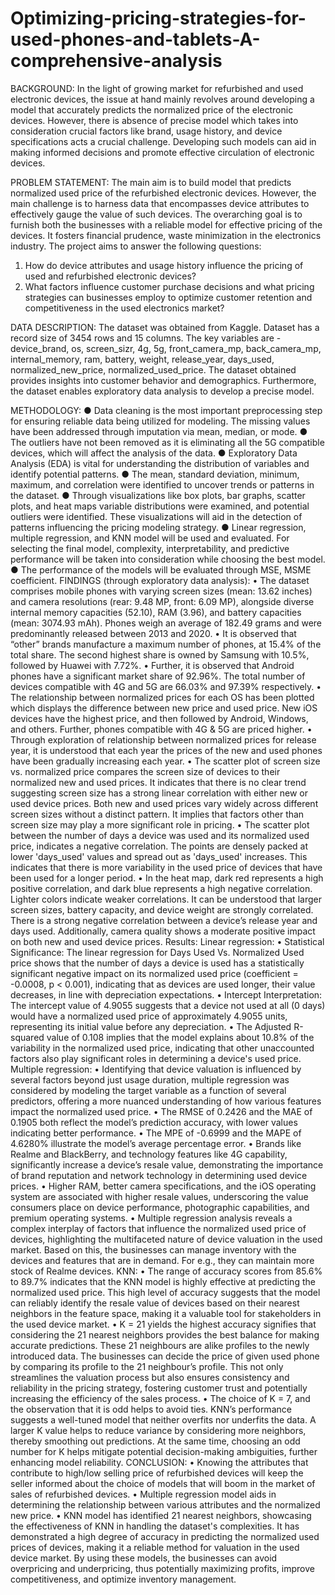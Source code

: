 # Optimizing-pricing-strategies-for-used-phones-and-tablets-A-comprehensive-analysis

BACKGROUND:
In the light of growing market for refurbished and used electronic devices, the issue at hand mainly revolves around developing a model that accurately predicts the normalized price of the electronic devices. However, there is absence of precise model which takes into consideration crucial factors like brand, usage history, and device specifications acts a crucial challenge. Developing such models can aid in making informed decisions and promote effective circulation of electronic devices.

PROBLEM STATEMENT:
The main aim is to build model that predicts normalized used price of the refurbished electronic devices. However, the main challenge is to harness data that encompasses device attributes to effectively gauge the value of such devices. The overarching goal is to furnish both the businesses with a reliable model for effective pricing of the devices. It fosters financial prudence, waste minimization in the electronics industry. The project aims to answer the following questions:
1.	How do device attributes and usage history influence the pricing of used and refurbished electronic devices?
2.	What factors influence customer purchase decisions and what pricing strategies can businesses employ to optimize customer retention and competitiveness in the used electronics market?

DATA DESCRIPTION:
The dataset was obtained from Kaggle. Dataset has a record size of 3454 rows and 15 columns. The key variables are - device_brand, os, screen_sizr, 4g, 5g, front_camera_mp, back_camera_mp, internal_memory, ram, battery, weight, release_year, days_used, normalized_new_price, normalized_used_price. The dataset obtained provides insights into customer behavior and demographics. Furthermore, the dataset enables exploratory data analysis to develop a precise model.

METHODOLOGY:
●	Data cleaning is the most important preprocessing step for ensuring reliable data being utilized for modeling. The missing values have been addressed through imputation via mean, median, or mode. 
●	The outliers have not been removed as it is eliminating all the 5G compatible devices, which will affect the analysis of the data.
●	Exploratory Data Analysis (EDA) is vital for understanding the distribution of variables and identify potential patterns. 
●	The mean, standard deviation, minimum, maximum, and correlation were identified to uncover trends or patterns in the dataset.
●	Through visualizations like box plots, bar graphs, scatter plots, and heat maps variable distributions were examined, and potential outliers were identified. These visualizations will aid in the detection of patterns influencing the pricing modeling strategy.
●	Linear regression, multiple regression, and KNN model will be used and evaluated. For selecting the final model, complexity, interpretability, and predictive performance will be taken into consideration while choosing the best model. 
●	The performance of the models will be evaluated through MSE, MSME coefficient. 
FINDINGS (through exploratory data analysis):
•	The dataset comprises mobile phones with varying screen sizes (mean: 13.62 inches) and camera resolutions (rear: 9.48 MP, front: 6.09 MP), alongside diverse internal memory capacities (52.10), RAM (3.96), and battery capacities (mean: 3074.93 mAh). Phones weigh an average of 182.49 grams and were predominantly released between 2013 and 2020.
•	It is observed that “other” brands manufacture a maximum number of phones, at 15.4% of the total share. The second highest share is owned by Samsung with 10.5%, followed by Huawei with 7.72%. 
•	Further, it is observed that Android phones have a significant market share of 92.96%. The total number of devices compatible with 4G and 5G are 66.03% and 97.39% respectively.
•	The relationship between normalized prices for each OS has been plotted which displays the difference between new price and used price. New iOS devices have the highest price, and then followed by Android, Windows, and others. Further, phones compatible with 4G & 5G are priced higher.
•	Through exploration of relationship between normalized prices for release year, it is understood that each year the prices of the new and used phones have been gradually increasing each year. 
•	The scatter plot of screen size vs. normalized price compares the screen size of devices to their normalized new and used prices. It indicates that there is no clear trend suggesting screen size has a strong linear correlation with either new or used device prices. Both new and used prices vary widely across different screen sizes without a distinct pattern. It implies that factors other than screen size may play a more significant role in pricing.
•	The scatter plot between the number of days a device was used and its normalized used price, indicates a negative correlation. The points are densely packed at lower 'days_used' values and spread out as 'days_used' increases. This indicates that there is more variability in the used price of devices that have been used for a longer period.
•	In the heat map, dark red represents a high positive correlation, and dark blue represents a high negative correlation. Lighter colors indicate weaker correlations. It can be understood that larger screen sizes, battery capacity, and device weight are strongly correlated. There is a strong negative correlation between a device’s release year and days used. Additionally, camera quality shows a moderate positive impact on both new and used device prices.
Results:
Linear regression:
•	Statistical Significance: The linear regression for Days Used Vs. Normalized Used price shows that the number of days a device is used has a statistically significant negative impact on its normalized used price (coefficient = -0.0008, p < 0.001), indicating that as devices are used longer, their value decreases, in line with depreciation expectations.
•	Intercept Interpretation: The intercept value of 4.9055 suggests that a device not used at all (0 days) would have a normalized used price of approximately 4.9055 units, representing its initial value before any depreciation.
•	The Adjusted R-squared value of 0.108 implies that the model explains about 10.8% of the variability in the normalized used price, indicating that other unaccounted factors also play significant roles in determining a device's used price.
Multiple regression:
•	Identifying that device valuation is influenced by several factors beyond just usage duration, multiple regression was considered by modeling the target variable as a function of several predictors, offering a more nuanced understanding of how various features impact the normalized used price.
•	The RMSE of 0.2426 and the MAE of 0.1905 both reflect the model’s prediction accuracy, with lower values indicating better performance. 
•	The MPE of -0.6999 and the MAPE of 4.6280% illustrate the model’s average percentage error. 
•	Brands like Realme and BlackBerry, and technology features like 4G capability, significantly increase a device’s resale value, demonstrating the importance of brand reputation and network technology in determining used device prices. 
•	Higher RAM, better camera specifications, and the iOS operating system are associated with higher resale values, underscoring the value consumers place on device performance, photographic capabilities, and premium operating systems.
•	Multiple regression analysis reveals a complex interplay of factors that influence the normalized used price of devices, highlighting the multifaceted nature of device valuation in the used market. Based on this, the businesses can manage inventory with the devices and features that are in demand. For e.g., they can maintain more stock of Realme devices.
KNN:
•	The range of accuracy scores from 85.6% to 89.7% indicates that the KNN model is highly effective at predicting the normalized used price. This high level of accuracy suggests that the model can reliably identify the resale value of devices based on their nearest neighbors in the feature space, making it a valuable tool for stakeholders in the used device market.
•	K = 21 yields the highest accuracy signifies that considering the 21 nearest neighbors provides the best balance for making accurate predictions. These 21 neighbours are alike profiles to the newly introduced data. The businesses can decide the price of given used phone by comparing its profile to the 21 neighbour’s profile. This not only streamlines the valuation process but also ensures consistency and reliability in the pricing strategy, fostering customer trust and potentially increasing the efficiency of the sales process.
•	The choice of K = 7, and the observation that it is odd helps to avoid ties. KNN’s performance suggests a well-tuned model that neither overfits nor underfits the data. A larger K value helps to reduce variance by considering more neighbors, thereby smoothing out predictions. At the same time, choosing an odd number for K helps mitigate potential decision-making ambiguities, further enhancing model reliability.
CONCLUSION:
•	Knowing the attributes that contribute to high/low selling price of refurbished devices will keep the seller informed about the choice of models that will boom in the market of sales of refurbished devices.
•	Multiple regression model aids in determining the relationship between various attributes and the normalized new price. 
•	KNN model has identified 21 nearest neighbors, showcasing the effectiveness of KNN in handling the dataset's complexities. It has demonstrated a high degree of accuracy in predicting the normalized used prices of devices, making it a reliable method for valuation in the used device market. By using these models, the businesses can avoid overpricing and underpricing, thus potentially maximizing profits, improve competitiveness, and optimize inventory management.
